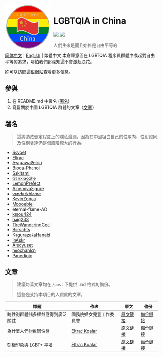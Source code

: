 <img width="150" height="150" align="left" style="float: left; margin: 0 10px 0 0;" alt="LGBT-CN logo" src="https://github.com/LGBT-CN/logo/raw/master/LGBTQIA-China.png">

# LGBTQIA in China

[![](https://img.shields.io/badge/Support-LGBTQIA-FF0000?style=flat-square)](https://git.io/JfJiO)
[![](https://img.shields.io/badge/Telegram-LGBTCN-FFA500.svg?style=flat-square)](https://t.me/LGBTCN)
> 人們生來是而且始終是自由平等的

[简体中文](./README.md) | [English](./README.EN.md) | 繁體中文
本倉庫意圖在 LGBTQIA 程序員群體中喚起對自由平等的追求，哪怕我們都深知這不會激起浪花。

妳可以訪問[這個網站](https://cnlgbt.org)查看更多信息。

## 參與

1. 在 README.md 中署名 ([署名](#署名))
2. 寫篇關於中國 LGBTQIA 群體的文章（[文章](#文章)）

## 署名

> 這將造成壹定程度上的隱私泄漏，因為在中國坦白自己的性取向、性別認同及性別表達仍是個風險較大的行為。

- [Scvoet](https://github.com/scvoet)
- [Eltrac](https://github.com/BigCoke233)
- [AyagawaSeirin](https://github.com/AyagawaSeirin)
- [Broca-Phenol](https://github.com/Broca-Phenol)
- [Sakitami](https://github.com/Sakitami)
- [Ganxiaozhe](https://github.com/ganxiaozhe)
- [LemonPrefect](https://github.com/LemonPrefect)
- [AmemiyaSigure](https://github.com/AmemiyaSigure)
- [vandarkhlome](https://github.com/megatontech)
- [KevinZonda](https://github.com/KevinZonda)
- [Moooebie](https://github.com/Moooebie)
- [eternal-flame-AD](https://github.com/eternal-flame-AD)
- [kmou424](https://github.com/kmou424)
- [haig233](https://github.com/haig233)
- [TheWanderingCoel](https://github.com/TheWanderingCoel)
- [Borschts](https://t.me/Borschts)
- [KagurazakaHanabi](https://github.com/KagurazakaHanabi)
- [InAskr](https://github.com/InAnskr)
- [Arecyuset](https://github.com/asuszwbUbuntu)
- [hoochanlon](https://github.com/hoochanlon)
- [Panedioic](https://github.com/panedioic)

## 文章

> 建議每篇文章均在 `/post` 下提供 .md 格式的備份。
>
> 這些是支持本項目的人貢獻的文章。

| 標題 | 作者 | 原文 | 備份 |
| -- | -- | -- | -- |
|跨性別群體諸多權益應得到廣泛關註|國務院婦女兒童工作委員會|[原文鏈接](http://www.nwccw.gov.cn/2018-08/14/content_218467.htm)|[備份鏈接](/post/跨性別群體諸多權益應得到廣泛關註.md)|
|為什麽人們討厭同性戀|[Eltrac Koalar](https://github.com/BigCoke233)|[原文鏈接](https://blog.guhub.cn/p/why-hate-homosexuality.html)|[備份鏈接](/post/why-hate-homosexuality.md)|
|刻板印象與 LGBT+ 平權|[Eltrac Koalar](https://github.com/BigCoke233)|[原文鏈接](https://blog.guhub.cn/p/lgbt-pride.html)|[備份鏈接](/post/lgbt-pride-by-eltrac.md)|
